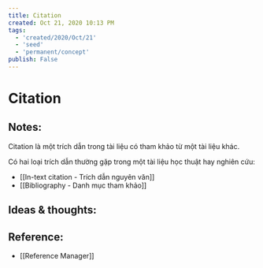 ```yaml
---
title: Citation
created: Oct 21, 2020 10:13 PM
tags:
  - 'created/2020/Oct/21'
  - 'seed'
  - 'permanent/concept'
publish: False
---
```

# Citation

## Notes:
Citation là một trích dẫn trong tài liệu có tham khảo từ một tài liệu khác.

Có hai loại trích dẫn thường gặp trong một tài liệu học thuật hay nghiên cứu:

- [[In-text citation - Trích dẫn nguyên văn]]
- [[Bibliography - Danh mục tham khảo]]

## Ideas & thoughts:

## Reference:
- [[Reference Manager]]
